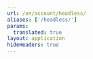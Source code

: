 ```yaml
---
url: /en/account/headless/
aliases: ['/headless/']
params:
  translated: true
layout: application
hideHeaders: true
---
```

